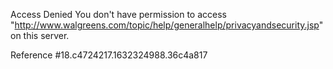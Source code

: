 Access Denied
You don't have permission to access "http://www.walgreens.com/topic/help/generalhelp/privacyandsecurity.jsp" on this server.

Reference #18.c4724217.1632324988.36c4a817